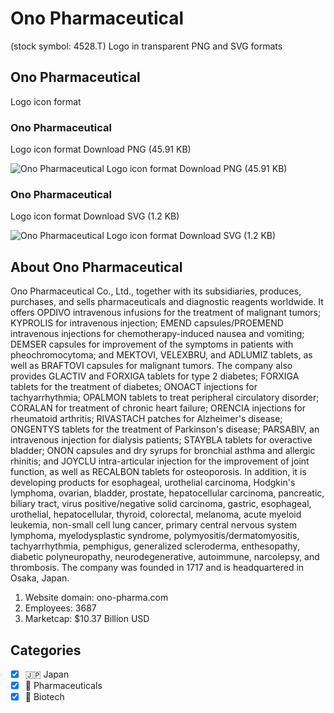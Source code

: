 # Ono Pharmaceutical
 (stock symbol: 4528.T) Logo in transparent PNG and SVG formats

## Ono Pharmaceutical
 Logo icon format

### Ono Pharmaceutical
 Logo icon format Download PNG (45.91 KB)

![Ono Pharmaceutical
 Logo icon format Download PNG (45.91 KB)](/img/orig/4528.T-f74816ae.png)

### Ono Pharmaceutical
 Logo icon format Download SVG (1.2 KB)

![Ono Pharmaceutical
 Logo icon format Download SVG (1.2 KB)](/img/orig/4528.T-6b303bd6.svg)

## About Ono Pharmaceutical


Ono Pharmaceutical Co., Ltd., together with its subsidiaries, produces, purchases, and sells pharmaceuticals and diagnostic reagents worldwide. It offers OPDIVO intravenous infusions for the treatment of malignant tumors; KYPROLIS for intravenous injection; EMEND capsules/PROEMEND intravenous injections for chemotherapy-induced nausea and vomiting; DEMSER capsules for improvement of the symptoms in patients with pheochromocytoma; and MEKTOVI, VELEXBRU, and ADLUMIZ tablets, as well as BRAFTOVI capsules for malignant tumors. The company also provides GLACTIV and FORXIGA tablets for type 2 diabetes; FORXIGA tablets for the treatment of diabetes; ONOACT injections for tachyarrhythmia; OPALMON tablets to treat peripheral circulatory disorder; CORALAN for treatment of chronic heart failure; ORENCIA injections for rheumatoid arthritis; RIVASTACH patches for Alzheimer's disease; ONGENTYS tablets for the treatment of Parkinson's disease; PARSABIV, an intravenous injection for dialysis patients; STAYBLA tablets for overactive bladder; ONON capsules and dry syrups for bronchial asthma and allergic rhinitis; and JOYCLU intra-articular injection for the improvement of joint function, as well as RECALBON tablets for osteoporosis. In addition, it is developing products for esophageal, urothelial carcinoma, Hodgkin's lymphoma, ovarian, bladder, prostate, hepatocellular carcinoma, pancreatic, biliary tract, virus positive/negative solid carcinoma, gastric, esophageal, urothelial, hepatocellular, thyroid, colorectal, melanoma, acute myeloid leukemia, non-small cell lung cancer, primary central nervous system lymphoma, myelodysplastic syndrome, polymyositis/dermatomyositis, tachyarrhythmia, pemphigus, generalized scleroderma, enthesopathy, diabetic polyneuropathy, neurodegenerative, autoimmune, narcolepsy, and thrombosis. The company was founded in 1717 and is headquartered in Osaka, Japan.

1. Website domain: ono-pharma.com
2. Employees: 3687
3. Marketcap: $10.37 Billion USD


## Categories
- [x] 🇯🇵 Japan
- [x] 💊 Pharmaceuticals
- [x] 🧬 Biotech
